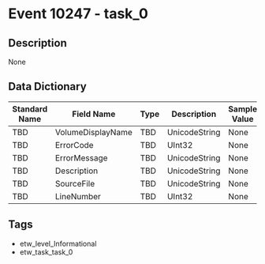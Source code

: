# Event 10247 - task_0

## Description
None

## Data Dictionary
|Standard Name|Field Name|Type|Description|Sample Value|
|---|---|---|---|---|
|TBD|VolumeDisplayName|TBD|UnicodeString|None|None|
|TBD|ErrorCode|TBD|UInt32|None|None|
|TBD|ErrorMessage|TBD|UnicodeString|None|None|
|TBD|Description|TBD|UnicodeString|None|None|
|TBD|SourceFile|TBD|UnicodeString|None|None|
|TBD|LineNumber|TBD|UInt32|None|None|

## Tags
* etw_level_Informational
* etw_task_task_0